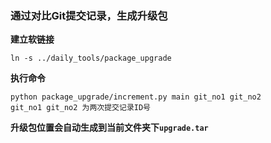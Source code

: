 ### 通过对比Git提交记录，生成升级包

**建立软链接**
```
ln -s ../daily_tools/package_upgrade
```
**执行命令**
```
python package_upgrade/increment.py main git_no1 git_no2
git_no1 git_no2 为两次提交记录ID号
```

**升级包位置会自动生成到当前文件夹下`upgrade.tar`**
